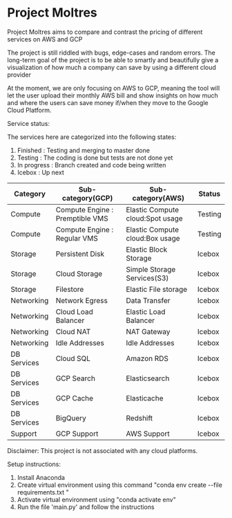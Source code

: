 # Project Moltres
Project Moltres aims to compare and contrast the pricing of different services on AWS and GCP

The project is still riddled with bugs, edge-cases and random errors. The long-term goal of the project is to be able to smartly and beautifully give a visualization of how much a company can save by using a different cloud provider 

At the moment, we are only focusing on AWS to GCP, meaning the tool will let the user upload their monthly AWS bill and show insights on how much and where the users can save money if/when they move to the Google Cloud Platform. 

Service status:

The services here are categorized into the following states:
1. Finished : Testing and merging to master done
2. Testing : The coding is done but tests are not done yet
3. In progress : Branch created and code being written
4. Icebox : Up next

| Category | Sub-category(GCP) |Sub-category(AWS)| Status |
| -------- | -------- | -------- |------ |
| Compute     | Compute Engine : Premptible VMS     | Elastic Compute cloud:Spot usage     |Testing |
| Compute     | Compute Engine : Regular VMS     | Elastic Compute cloud:Box usage     |Testing |
| Storage     | Persistent Disk     | Elastic Block Storage     | Icebox |
| Storage     | Cloud Storage     | Simple Storage Services(S3)     | Icebox |
| Storage     | Filestore     | Elastic File storage     | Icebox |
| Networking     | Network Egress     | Data Transfer     | Icebox |
| Networking     | Cloud Load Balancer     | Elastic Load Balancer     | Icebox |
| Networking     | Cloud NAT     | NAT Gateway     | Icebox |
| Networking     | Idle Addresses     | Idle Addresses     | Icebox |
| DB Services     | Cloud SQL     | Amazon RDS     | Icebox |
| DB Services     | GCP Search     | Elasticsearch     | Icebox |
| DB Services     | GCP Cache      | Elasticache     | Icebox |
| DB Services     | BigQuery     | Redshift     | Icebox |
| Support     | GCP Support     | AWS Support     |Icebox |


Disclaimer: This project is not associated with any cloud platforms. 

Setup instructions:

1. Install Anaconda
2. Create virtual environment using this command "conda env create --file requirements.txt "
3. Activate virtual environment using "conda activate env"
4. Run the file 'main.py' and follow the instructions
